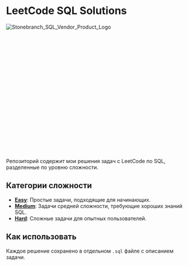 # LeetCode SQL Solutions
![Stonebranch_SQL_Vendor_Product_Logo](https://github.com/user-attachments/assets/d39db275-889a-4aca-b556-172e1cae5ed6)<svg id="Ebene_1" data-name="Ebene 1" xmlns="http://www.w3.org/2000/svg" width="600" height="400" viewBox="0 0 600 400"><defs>


Репозиторий содержит мои решения задач с LeetCode по SQL, разделенные по уровню сложности.

## Категории сложности
- [**Easy**](https://github.com/InventorDreamer/LeetCode_SQL/tree/main/EASY_LEVEL): Простые задачи, подходящие для начинающих.
- [**Medium**](https://github.com/InventorDreamer/LeetCode_SQL/tree/main/MEDIUM_LEVEL): Задачи средней сложности, требующие хороших знаний SQL.
- [**Hard**](https://github.com/InventorDreamer/LeetCode_SQL/tree/main/HARD_LEVEL): Сложные задачи для опытных пользователей.

## Как использовать
Каждое решение сохранено в отдельном `.sql` файле с описанием задачи. 
